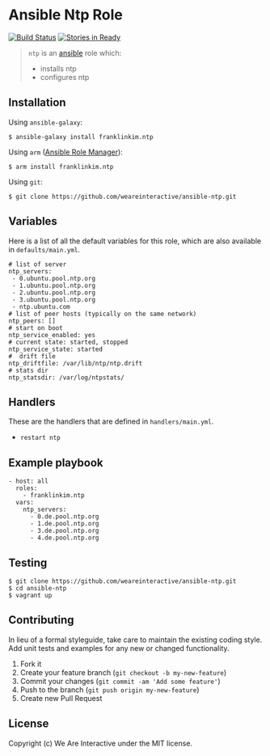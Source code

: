 # Ansible Ntp Role

[![Build Status](https://travis-ci.org/weareinteractive/ansible-ntp.png?branch=master)](https://travis-ci.org/weareinteractive/ansible-ntp)
[![Stories in Ready](https://badge.waffle.io/weareinteractive/ansible-ntp.svg?label=ready&title=Ready)](http://waffle.io/weareinteractive/ansible-ntp)

> `ntp` is an [ansible](http://www.ansible.com) role which: 
> 
> * installs ntp
> * configures ntp

## Installation

Using `ansible-galaxy`:

```
$ ansible-galaxy install franklinkim.ntp
```

Using `arm` ([Ansible Role Manager](https://github.com/mirskytech/ansible-role-manager/)):

```
$ arm install franklinkim.ntp
```

Using `git`:

```
$ git clone https://github.com/weareinteractive/ansible-ntp.git
```

## Variables

Here is a list of all the default variables for this role, which are also available in `defaults/main.yml`.

```
# list of server 
ntp_servers:
 - 0.ubuntu.pool.ntp.org
 - 1.ubuntu.pool.ntp.org
 - 2.ubuntu.pool.ntp.org
 - 3.ubuntu.pool.ntp.org
 - ntp.ubuntu.com
# list of peer hosts (typically on the same network)
ntp_peers: []
# start on boot
ntp_service_enabled: yes
# current state: started, stopped
ntp_service_state: started
#  drift file
ntp_driftfile: /var/lib/ntp/ntp.drift
# stats dir
ntp_statsdir: /var/log/ntpstats/
```

## Handlers

These are the handlers that are defined in `handlers/main.yml`.

* `restart ntp` 

## Example playbook

```
- host: all
  roles: 
    - franklinkim.ntp
  vars:
    ntp_servers:
      - 0.de.pool.ntp.org
      - 1.de.pool.ntp.org
      - 3.de.pool.ntp.org
      - 4.de.pool.ntp.org
```

## Testing

```
$ git clone https://github.com/weareinteractive/ansible-ntp.git
$ cd ansible-ntp
$ vagrant up
```

## Contributing
In lieu of a formal styleguide, take care to maintain the existing coding style. Add unit tests and examples for any new or changed functionality.

1. Fork it
2. Create your feature branch (`git checkout -b my-new-feature`)
3. Commit your changes (`git commit -am 'Add some feature'`)
4. Push to the branch (`git push origin my-new-feature`)
5. Create new Pull Request

## License
Copyright (c) We Are Interactive under the MIT license.
